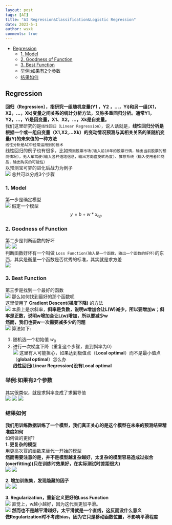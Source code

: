 ```yaml
---
layout: post
tags: [AI]
title: "AI Regression&Classification&Logistic Regression"
date: 2023-5-1
author: wsxk
comments: true
---
```


- [Regression](#regression)
  - [1. Model](#1-model)
  - [2. Goodness of Function](#2-goodness-of-function)
  - [3. Best Function](#3-best-function)
  - [举例:如果有2个参数](#举例如果有2个参数)
  - [结果如何](#结果如何)

<head>
    <script src="https://cdn.mathjax.org/mathjax/latest/MathJax.js?config=TeX-AMS-MML_HTMLorMML" type="text/javascript"></script>
    <script type="text/x-mathjax-config">
        MathJax.Hub.Config({
            tex2jax: {
            skipTags: ['script', 'noscript', 'style', 'textarea', 'pre'],
            inlineMath: [['$','$']]
            }
        });
    </script>
</head>

## Regression<br>
**回归（Regression），指研究一组随机变量(Y1 ，Y2 ，…，Yi)和另一组(X1，X2，…，Xk)变量之间关系的统计分析方法，又称多重回归分析。通常Y1，Y2，…，Yi是因变量，X1、X2，…，Xk是自变量。**<br>
我们这里研究的是`线性回归（Linear Regression）`，说人话就是，**线性回归分析是根据一个或一组自变量（X1,X2,...Xk）的变动情况预测与其相关关系的某随机变量(Y)的未来值的一种方法**<br>
`线性分析是AI中经常运用到的技术`<br>
线性回归的例子也有很多，比如`预测股票市场(输入前10年的股票行情，输出当前股票的预测情况)，无人车驾驶(输入各种道路信息，输出方向盘旋转角度)、推荐系统（输入使用者和商品，输出购买的可能性）`<br>
以预测宝可梦的进化后战力为例子<br>
![](https://raw.githubusercontent.com/wsxk/wsxk_pictures/main/20230701152909.png)
总共可以分成3个步骤<br>
### 1. Model<br>
第一步是确定模型<br>
![](https://raw.githubusercontent.com/wsxk/wsxk_pictures/main/20230701152944.png)
假定一个模型<br>
$$y = b + w*x_{cp}$$

### 2. Goodness of Function<br>
第二步是判断函数的好坏<br>
![](https://raw.githubusercontent.com/wsxk/wsxk_pictures/main/20230701153618.png)
![](https://raw.githubusercontent.com/wsxk/wsxk_pictures/main/20230701153635.png)<br>
判断函数好坏有一个叫做 `Loss Function(输入是一个函数，输出一个函数的好坏)`的东西，其实是衡量一个函数是否优秀的标准，其实就是求方差<br>
![](https://raw.githubusercontent.com/wsxk/wsxk_pictures/main/20230701153730.png)

### 3. Best Function<br>
第三步是找到一个最好的函数<br>
![](https://raw.githubusercontent.com/wsxk/wsxk_pictures/main/20230701153838.png)
那么如何找到最好的那个函数呢<br>
这里使用了 **Gradient Descent(梯度下降)** 的方法<br>
![](https://raw.githubusercontent.com/wsxk/wsxk_pictures/main/20230701154036.png)
本质上是求斜率，**斜率是负数，说明w增加会让L(W)减少，所以要增加w；斜率是正数，说明w增加会让L(w)增加，所以要减少w**<br>
**然而，我们也要w一次需要减多少的问题**<br>
![](https://raw.githubusercontent.com/wsxk/wsxk_pictures/main/20230701154303.png)
算法如下:
1. 随机选一个初始值 $w_{0}$<br>
2. 进行一次梯度下降（重复这个步骤，直到斜率为0）<br>
![](https://raw.githubusercontent.com/wsxk/wsxk_pictures/main/20230701154359.png)
这里有人可能担心，如果达到极值点（**Local optimal**）而不是最小值点（**global optimal**）怎么办<br>
**线性回归(Linear Regression)没有Local optimal**<br>

### 举例:如果有2个参数<br>
其实很类似，就是求斜率变成了求偏导值<br>
![](https://raw.githubusercontent.com/wsxk/wsxk_pictures/main/20230701154722.png)
![](https://raw.githubusercontent.com/wsxk/wsxk_pictures/main/20230701154738.png)
![](https://raw.githubusercontent.com/wsxk/wsxk_pictures/main/20230701154822.png)

### 结果如何<br>
**我们用训练数据训练了一个模型，我们真正关心的是这个模型在未来的预测结果精准度如何**<br>
如何做的更好?<br>
**1. 更复杂的模型**<br>
用更高次幂的函数来替代一开始的模型<br>
**然而需要注意的是，并不是模型越复杂越好，太复杂的模型容易造成过拟合(overfitting)(只在训练时效果好，在实际测试时差距很大)**<br>
![](https://raw.githubusercontent.com/wsxk/wsxk_pictures/main/20230701155100.png)
![](https://raw.githubusercontent.com/wsxk/wsxk_pictures/main/20230701155232.png)

**2. 增加训练集，发现隐藏的因子**<br>
![](https://raw.githubusercontent.com/wsxk/wsxk_pictures/main/20230701155354.png)
![](https://raw.githubusercontent.com/wsxk/wsxk_pictures/main/20230701155414.png)

**3. Regularization，重新定义更好的Loss Function**<br>
![](https://raw.githubusercontent.com/wsxk/wsxk_pictures/main/20230701155454.png)
直觉上，w越小越好，因为这代表更加平滑。<br>
![](https://raw.githubusercontent.com/wsxk/wsxk_pictures/main/20230701155510.png)
**然而也不是越平滑越好，太平滑就是一个直线，这反而没什么意义**<br>
**做Regularization时不考虑bias，因为它只是移动函数位置，不影响平滑程度**<br>
